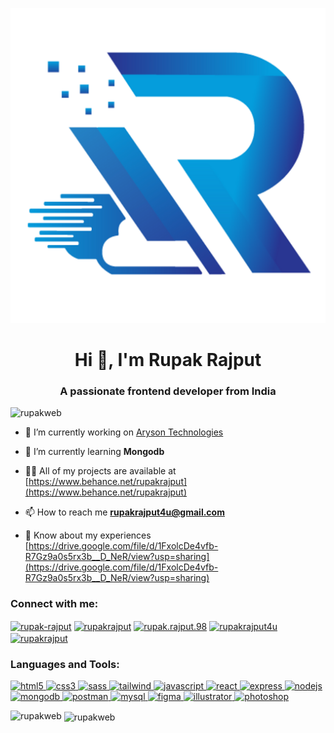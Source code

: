 ![logo](https://github.com/rupakweb/rupakweb/blob/main/rlogo.png)
<h1 align="center">Hi 👋, I'm Rupak Rajput</h1>
<h3 align="center">A passionate frontend developer from India</h3>

<p align="left"> <img src="https://komarev.com/ghpvc/?username=rupakweb&label=Profile%20views&color=0e75b6&style=flat" alt="rupakweb" /> </p>

- 🔭 I’m currently working on [Aryson Technologies](https://www.arysontechnologies.com/)

- 🌱 I’m currently learning **Mongodb**

- 👨‍💻 All of my projects are available at [https://www.behance.net/rupakrajput](https://www.behance.net/rupakrajput)

- 📫 How to reach me **rupakrajput4u@gmail.com**

- 📄 Know about my experiences [https://drive.google.com/file/d/1FxolcDe4vfb-R7Gz9a0s5rx3b__D_NeR/view?usp=sharing](https://drive.google.com/file/d/1FxolcDe4vfb-R7Gz9a0s5rx3b__D_NeR/view?usp=sharing)

<h3 align="left">Connect with me:</h3>
<p align="left">
<a href="https://codepen.io/rupak-rajput" target="blank"><img align="center" src="https://cdn.jsdelivr.net/npm/simple-icons@3.0.1/icons/codepen.svg" alt="rupak-rajput" height="30" width="40" /></a>
<a href="https://linkedin.com/in/rupakrajput" target="blank"><img align="center" src="https://cdn.jsdelivr.net/npm/simple-icons@3.0.1/icons/linkedin.svg" alt="rupakrajput" height="30" width="40" /></a>
<a href="https://fb.com/rupak.rajput.98" target="blank"><img align="center" src="https://cdn.jsdelivr.net/npm/simple-icons@3.0.1/icons/facebook.svg" alt="rupak.rajput.98" height="30" width="40" /></a>
<a href="https://instagram.com/rupakrajput4u" target="blank"><img align="center" src="https://cdn.jsdelivr.net/npm/simple-icons@3.0.1/icons/instagram.svg" alt="rupakrajput4u" height="30" width="40" /></a>
<a href="https://www.behance.net/rupakrajput" target="blank"><img align="center" src="https://cdn.jsdelivr.net/npm/simple-icons@3.0.1/icons/behance.svg" alt="rupakrajput" height="30" width="40" /></a>
</p>

<h3 align="left">Languages and Tools:</h3>
<p align="left"> 
  <a href="https://www.w3.org/html/" target="_blank" rel="noreferrer"> 
    <img src="https://www.vectorlogo.zone/logos/w3_html5/w3_html5-ar21.svg" alt="html5" width="40" height="40"/> 
  </a> 
  <a href="https://www.w3schools.com/css/" target="_blank" rel="noreferrer"> 
    <img src="https://www.vectorlogo.zone/logos/w3_css/w3_css-ar21.svg" alt="css3" width="40" height="40"/> 
  </a> 
  <a href="https://sass-lang.com" target="_blank" rel="noreferrer"> 
    <img src="https://www.vectorlogo.zone/logos/sass-lang/sass-lang-ar21.svg" alt="sass" width="40" height="40"/> 
  </a> 
  <a href="https://tailwindcss.com/" target="_blank" rel="noreferrer"> 
    <img src="https://www.vectorlogo.zone/logos/tailwindcss/tailwindcss-icon.svg" alt="tailwind" width="40" height="40"/> 
  </a> 
  <a href="https://developer.mozilla.org/en-US/docs/Web/JavaScript" target="_blank" rel="noreferrer"> 
    <img src="https://www.vectorlogo.zone/logos/javascript/javascript-horizontal.svg" alt="javascript" width="40" height="40"/> 
  </a> 
  <a href="https://reactjs.org/" target="_blank" rel="noreferrer"> 
    <img src="https://www.vectorlogo.zone/logos/reactjs/reactjs-ar21.svg" alt="react" width="40" height="40"/> 
  </a> 
  <a href="https://expressjs.com" target="_blank" rel="noreferrer"> 
    <img src="https://www.vectorlogo.zone/logos/expressjs/expressjs-ar21.svg" alt="express" width="40" height="40"/> 
  </a> 
  <a href="https://nodejs.org" target="_blank" rel="noreferrer"> 
    <img src="https://www.vectorlogo.zone/logos/nodejs/nodejs-ar21.svg" alt="nodejs" width="40" height="40"/> 
  </a> 
  <a href="https://www.mongodb.com/" target="_blank" rel="noreferrer"> 
    <img src="https://www.vectorlogo.zone/logos/mongodb/mongodb-ar21.svg" alt="mongodb" width="40" height="40"/> 
  </a> 
  <a href="https://postman.com" target="_blank" rel="noreferrer"> 
    <img src="https://www.vectorlogo.zone/logos/getpostman/getpostman-icon.svg" alt="postman" width="40" height="40"/> 
  </a> 
  <a href="https://www.phpmyadmin.net/" target="_blank" rel="noreferrer"> 
    <img src="https://www.vectorlogo.zone/logos/phpmyadmin/phpmyadmin-ar21.svg" alt="mysql" width="40" height="40"/> 
  </a> 
  <a href="https://www.figma.com/" target="_blank" rel="noreferrer"> 
    <img src="https://www.vectorlogo.zone/logos/figma/figma-icon.svg" alt="figma" width="40" height="40"/> 
  </a> 
  <a href="https://www.adobe.com/in/products/illustrator.html" target="_blank" rel="noreferrer"> 
    <img src="https://www.vectorlogo.zone/logos/adobe_illustrator/adobe_illustrator-icon.svg" alt="illustrator" width="40" height="40"/> 
  </a> 
  <a href="https://www.photoshop.com/en" target="_blank" rel="noreferrer"> 
    <img src="https://logowik.com/content/uploads/images/adobe-photoshop-cc3131.jpg" alt="photoshop" width="40" height="40"/> 
  </a> 
</p>

<p><img align="left" src="https://github-readme-stats.vercel.app/api/top-langs?username=rupakweb&show_icons=true&locale=en&layout=compact" alt="rupakweb" /></p>

<p>&nbsp;<img align="center" src="https://github-readme-stats.vercel.app/api?username=rupakweb&show_icons=true&locale=en" alt="rupakweb" /></p>

